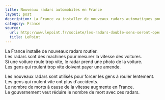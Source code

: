 ```yaml
---
title: Nouveaux radars automobiles en France
layout: post
description: La France va installer de nouveaux radars automatiques pour mesurer la vitesse des voitures.
category: France
source: 
  url: http://www.lepoint.fr/societe/les-radars-double-sens-seront-operationnels-lundi-11-09-2015-1964054_23.php
  title: LePoint
---
```

La France installe de nouveaux radars routier.  
Les radars sont des machines pour mesurer la vitesse des voitures.  
Si une voiture roule trop vite, le radar prend une photo de la voiture.  
Les gens qui roulent trop vite doivent payer une amende.  

Les nouveaux radars sont utilisés pour forcer les gens à rouler lentement.  
Les gens qui roulent vite ont plus d'accidents.  
Le nombre de morts à cause de la vitesse augmente en France.  
Le gouvernement veut réduire le nombre de mort avec ces radars.  
